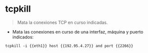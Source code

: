 # tcpkill

> Mata la conexiones TCP en curso indicadas.

- Mata las conexiones en curso de una interfaz, máquina y puerto indicados:

`tcpkill -i {{eth1}} host {{192.95.4.27}} and port {{2266}}`
